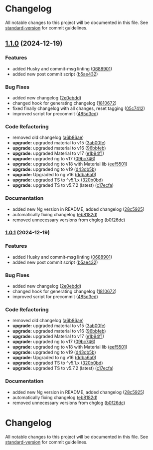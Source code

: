 # Changelog

All notable changes to this project will be documented in this file. See [standard-version](https://github.com/conventional-changelog/standard-version) for commit guidelines.

## [1.1.0](https://github.com/giorginogreg/Kegel-app/compare/v1.0.0...v1.1.0) (2024-12-19)


### Features

* added Husky and commit-msg linting ([0688901](https://github.com/giorginogreg/Kegel-app/commit/0688901812b56de9086e5450649263a818d4e219))
* added new post commit script ([b5ae432](https://github.com/giorginogreg/Kegel-app/commit/b5ae432c5dd0081e3ea977e751c31f6b71424fad))


### Bug Fixes

* added new changelog ([2e0ebdd](https://github.com/giorginogreg/Kegel-app/commit/2e0ebdd5f75a87ccf346ccc8a75b8aefb003e847))
* changed hook for generating changelog ([1810672](https://github.com/giorginogreg/Kegel-app/commit/1810672375b28b66ea119f54a684e3695753d7ab))
* fixed finally changelog with all changes, reset tagging ([05c7412](https://github.com/giorginogreg/Kegel-app/commit/05c7412dd845b63c7e692cf07354e9d125203f66))
* improved script for precommit ([485d3ed](https://github.com/giorginogreg/Kegel-app/commit/485d3edf1e78cf4f62d3c41a1028bd9a6c42079e))


### Code Refactoring

* removed old changelog ([a6b86ae](https://github.com/giorginogreg/Kegel-app/commit/a6b86aec1d28114385ca4515c777e87c79961dc5))
* **upgrade:** upgraded material to v15 ([3ab00fe](https://github.com/giorginogreg/Kegel-app/commit/3ab00fe1f04b1eff5e033775164898ee8063236b))
* **upgrade:** upgraded material to v16 ([96bbfeb](https://github.com/giorginogreg/Kegel-app/commit/96bbfeb3165ee1ecedf8a008efb54e9cdbccb636))
* **upgrade:** upgraded Material to v17 ([e1b94f1](https://github.com/giorginogreg/Kegel-app/commit/e1b94f1eb27b559268e5fb5bff88d886293a7c67))
* **upgrade:** upgraded ng to v17 ([09bc746](https://github.com/giorginogreg/Kegel-app/commit/09bc746ad2239e49ab9134df245edc846fe610f0))
* **upgrade:** upgraded ng to v18 with Material lib ([eef5501](https://github.com/giorginogreg/Kegel-app/commit/eef55012f1390b3b5c3a7b82b0c076e6ff2fd3b6))
* **upgrade:** upgraded ng to v19 ([d43db5b](https://github.com/giorginogreg/Kegel-app/commit/d43db5b0fea63bf7d1816f39438003eac9f13ab6))
* **upgrade:** Upgraded to ng v16 ([ddba6a0](https://github.com/giorginogreg/Kegel-app/commit/ddba6a00ff68257d42ff133d966f230d4dd990a0))
* **upgrade:** upgraded TS to ^v5.1.x ([320b0bd](https://github.com/giorginogreg/Kegel-app/commit/320b0bdb28f15b8adb07fce1e56f4c7e72df7633))
* **upgrade:** upgraded TS to v5.7.2 (latest) ([c17ecfa](https://github.com/giorginogreg/Kegel-app/commit/c17ecfa800248bd4f2769698eb7c2fba216e5d27))


### Documentation

* added new Ng version in README, added changelog ([28c5925](https://github.com/giorginogreg/Kegel-app/commit/28c59257197c9f68de7fc58e7d114ddd15f072e3))
* automatically fixing changelog ([eb8182d](https://github.com/giorginogreg/Kegel-app/commit/eb8182dfb41b4b25e905df6897cdfc287baf94e9))
* removed unnecessary versions from chglog ([b0f26dc](https://github.com/giorginogreg/Kegel-app/commit/b0f26dc46acf896728472f83fa903b59163f73c6))

### [1.0.1](https://github.com/giorginogreg/Kegel-app/compare/v1.0.0...v1.0.1) (2024-12-19)


### Features

* added Husky and commit-msg linting ([0688901](https://github.com/giorginogreg/Kegel-app/commit/0688901812b56de9086e5450649263a818d4e219))
* added new post commit script ([b5ae432](https://github.com/giorginogreg/Kegel-app/commit/b5ae432c5dd0081e3ea977e751c31f6b71424fad))


### Bug Fixes

* added new changelog ([2e0ebdd](https://github.com/giorginogreg/Kegel-app/commit/2e0ebdd5f75a87ccf346ccc8a75b8aefb003e847))
* changed hook for generating changelog ([1810672](https://github.com/giorginogreg/Kegel-app/commit/1810672375b28b66ea119f54a684e3695753d7ab))
* improved script for precommit ([485d3ed](https://github.com/giorginogreg/Kegel-app/commit/485d3edf1e78cf4f62d3c41a1028bd9a6c42079e))


### Code Refactoring

* removed old changelog ([a6b86ae](https://github.com/giorginogreg/Kegel-app/commit/a6b86aec1d28114385ca4515c777e87c79961dc5))
* **upgrade:** upgraded material to v15 ([3ab00fe](https://github.com/giorginogreg/Kegel-app/commit/3ab00fe1f04b1eff5e033775164898ee8063236b))
* **upgrade:** upgraded material to v16 ([96bbfeb](https://github.com/giorginogreg/Kegel-app/commit/96bbfeb3165ee1ecedf8a008efb54e9cdbccb636))
* **upgrade:** upgraded Material to v17 ([e1b94f1](https://github.com/giorginogreg/Kegel-app/commit/e1b94f1eb27b559268e5fb5bff88d886293a7c67))
* **upgrade:** upgraded ng to v17 ([09bc746](https://github.com/giorginogreg/Kegel-app/commit/09bc746ad2239e49ab9134df245edc846fe610f0))
* **upgrade:** upgraded ng to v18 with Material lib ([eef5501](https://github.com/giorginogreg/Kegel-app/commit/eef55012f1390b3b5c3a7b82b0c076e6ff2fd3b6))
* **upgrade:** upgraded ng to v19 ([d43db5b](https://github.com/giorginogreg/Kegel-app/commit/d43db5b0fea63bf7d1816f39438003eac9f13ab6))
* **upgrade:** Upgraded to ng v16 ([ddba6a0](https://github.com/giorginogreg/Kegel-app/commit/ddba6a00ff68257d42ff133d966f230d4dd990a0))
* **upgrade:** upgraded TS to ^v5.1.x ([320b0bd](https://github.com/giorginogreg/Kegel-app/commit/320b0bdb28f15b8adb07fce1e56f4c7e72df7633))
* **upgrade:** upgraded TS to v5.7.2 (latest) ([c17ecfa](https://github.com/giorginogreg/Kegel-app/commit/c17ecfa800248bd4f2769698eb7c2fba216e5d27))


### Documentation

* added new Ng version in README, added changelog ([28c5925](https://github.com/giorginogreg/Kegel-app/commit/28c59257197c9f68de7fc58e7d114ddd15f072e3))
* automatically fixing changelog ([eb8182d](https://github.com/giorginogreg/Kegel-app/commit/eb8182dfb41b4b25e905df6897cdfc287baf94e9))
* removed unnecessary versions from chglog ([b0f26dc](https://github.com/giorginogreg/Kegel-app/commit/b0f26dc46acf896728472f83fa903b59163f73c6))

# Changelog

All notable changes to this project will be documented in this file. See [standard-version](https://github.com/conventional-changelog/standard-version) for commit guidelines.
